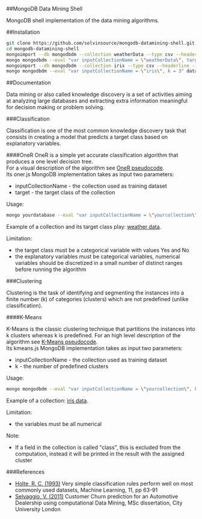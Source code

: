 ##MongoDB Data Mining Shell

MongoDB shell implementation of the data mining algorithms.

##Installation

```sh
git clone https://github.com/selvinsource/mongodb-datamining-shell.git
cd mongodb-datamining-shell
mongoimport --db mongodbdm --collection weatherData --type csv --headerline --file dataset/weatherData.csv
mongo mongodbdm --eval "var inputCollectionName = \"weatherData\", target = \"play\"" datamining/classification/oner.js
mongoimport --db mongodbdm --collection iris --type csv --headerline --file dataset/iris.csv
mongo mongodbdm --eval "var inputCollectionName = \"iris\", k = 3" datamining/clustering/kmeans.js
```

##Documentation

Data mining or also called knowledge discovery is a set of activities aiming at analyzing large databases and extracting extra information meaningful for decision making or problem solving.

###Classification

Classification is one of the most common knowledge discovery task that consists in creating a model that predicts a target class based on explanatory variables.

####OneR
OneR is a simple yet accurate classification algorithm that produces a one level decision tree.  
For a visual description of the algorithm see [OneR pseudocode].  
Its oner.js MongoDB implementation takes as input two parameters:
* inputCollectionName - the collection used as training dataset
* target - the target class of the collection

Usage:
```sh
mongo yourdatabase --eval "var inputCollectionName = \"yourcollection\", target = \"yourtargetclass\"" datamining/classification/oner.js
```

Example of a collection and its target class play: [weather data].

Limitation: 
* the target class must be a categorical variable with values Yes and No
* the explanatory variables must be categorical variables, numerical variables should be discretized in a small number of distinct ranges before running the algorithm

###Clustering

Clustering is the task of identifying and segmenting the instances into a finite number (k) of categories (clusters) which are not predefined (unlike classification).

####K-Means

K-Means is the classic clustering technique that partitions the instances into k clusters whereas k is predefined.
For an high level description of the algorithm see [K-Means pseudocode].  
Its kmeans.js MongoDB implementation takes as input two parameters:
* inputCollectionName - the collection used as training dataset
* k - the number of predefined clusters

Usage:
```sh
mongo mongodbdm --eval "var inputCollectionName = \"yourcollection\", k = numberofclusters" datamining/clustering/kmeans.js
```

Example of a collection: [iris data].

Limitation: 
* the variables must be all numerical

Note:
* If a field in the collection is called "class", this is excluded from the computation, instead it will be printed in the result with the assigned cluster

###References
* [Holte, R. C. (1993)] Very simple classification rules perform well on most commonly used datasets, Machine Learning, 11, pp 63-91
* [Selvaggio, V. (2011)] Customer Churn prediction for an Automotive Dealership using computational Data Mining, MSc dissertation, City University London


[Holte, R. C. (1993)]:http://webdocs.cs.ualberta.ca/~holte/Publications/simple_rules.pdf
[OneR pseudocode]:http://www.saedsayad.com/oner.htm
[K-Means pseudocode]:http://www.saedsayad.com/clustering_kmeans.htm
[Selvaggio, V. (2011)]:https://github.com/selvinsource/customer-churn-prediction/blob/master/projectreport.pdf?raw=true
[weather data]:https://github.com/selvinsource/mongodb-datamining-shell/blob/master/dataset/weatherData.csv
[iris data]:https://github.com/selvinsource/mongodb-datamining-shell/blob/master/dataset/iris.csv
